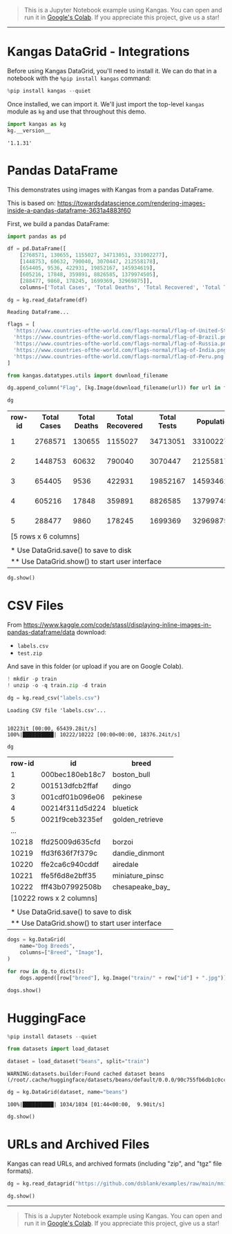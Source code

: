 > This is a Jupyter Notebook example using Kangas. You can open and run it in <a href="https://colab.research.google.com/github/comet-ml/kangas/blob/main/notebooks/Integrations.ipynb">Google's Colab</a>. If you appreciate this project, give us a star!

---

# Kangas DataGrid - Integrations

Before using Kangas DataGrid, you'll need to install it. We can do that in a notebook
with the `%pip install kangas` command:


```python
%pip install kangas --quiet
```

Once installed, we can import it. We'll just import the top-level `kangas` module as `kg` and use that throughout this demo.


```python
import kangas as kg
kg.__version__
```




    '1.1.31'



# Pandas DataFrame

This demonstrates using images with Kangas from a pandas DataFrame.

This is based on: https://towardsdatascience.com/rendering-images-inside-a-pandas-dataframe-3631a4883f60

First, we build a pandas DataFrame:


```python
import pandas as pd
```


```python
df = pd.DataFrame([
    [2768571, 130655, 1155027, 34713051, 331002277],
    [1448753, 60632, 790040, 3070447, 212558178],
    [654405, 9536, 422931, 19852167, 145934619],
    [605216, 17848, 359891, 8826585, 1379974505],
    [288477, 9860, 178245, 1699369, 32969875]],
    columns=['Total Cases', 'Total Deaths', 'Total Recovered', 'Total Tests', 'Population'])
```


```python
dg = kg.read_dataframe(df)
```

    Reading DataFrame...

```python
flags = [
  'https://www.countries-ofthe-world.com/flags-normal/flag-of-United-States-of-America.png',
  'https://www.countries-ofthe-world.com/flags-normal/flag-of-Brazil.png',
  'https://www.countries-ofthe-world.com/flags-normal/flag-of-Russia.png',
  'https://www.countries-ofthe-world.com/flags-normal/flag-of-India.png',
  'https://www.countries-ofthe-world.com/flags-normal/flag-of-Peru.png'
]
```


```python
from kangas.datatypes.utils import download_filename
```


```python
dg.append_column("Flag", [kg.Image(download_filename(url)) for url in flags])
```


```python
dg
```




<table><th colspan='1' >          row-id </th> <th colspan='1' >     Total Cases </th> <th colspan='1' >    Total Deaths </th> <th colspan='1' > Total Recovered </th> <th colspan='1' >     Total Tests </th> <th colspan='1' >      Population </th> <th colspan='1' >            Flag </th> <tr>
<td colspan='1' >               1 </td> <td colspan='1' >         2768571 </td> <td colspan='1' >          130655 </td> <td colspan='1' >         1155027 </td> <td colspan='1' >        34713051 </td> <td colspan='1' >       331002277 </td> <td colspan='1' > &lt;Image, asse </td> <tr>
<td colspan='1' >               2 </td> <td colspan='1' >         1448753 </td> <td colspan='1' >           60632 </td> <td colspan='1' >          790040 </td> <td colspan='1' >         3070447 </td> <td colspan='1' >       212558178 </td> <td colspan='1' > &lt;Image, asse </td> <tr>
<td colspan='1' >               3 </td> <td colspan='1' >          654405 </td> <td colspan='1' >            9536 </td> <td colspan='1' >          422931 </td> <td colspan='1' >        19852167 </td> <td colspan='1' >       145934619 </td> <td colspan='1' > &lt;Image, asse </td> <tr>
<td colspan='1' >               4 </td> <td colspan='1' >          605216 </td> <td colspan='1' >           17848 </td> <td colspan='1' >          359891 </td> <td colspan='1' >         8826585 </td> <td colspan='1' >      1379974505 </td> <td colspan='1' > &lt;Image, asse </td> <tr>
<td colspan='1' >               5 </td> <td colspan='1' >          288477 </td> <td colspan='1' >            9860 </td> <td colspan='1' >          178245 </td> <td colspan='1' >         1699369 </td> <td colspan='1' >        32969875 </td> <td colspan='1' > &lt;Image, asse </td> <tr>
<tr>
<td colspan='7' style="text-align: left;"> [5 rows x 6 columns] </td> <tr>
<tr><td colspan='7' style='text-align: left;'></td></tr><tr><td colspan='7' style='text-align: left;'>*  Use DataGrid.save() to save to disk</td></tr><tr><td colspan='7' style='text-align: left;'>** Use DataGrid.show() to start user interface</td></tr></table>




```python
dg.show()
```


# CSV Files

From https://www.kaggle.com/code/stassl/displaying-inline-images-in-pandas-dataframe/data download:

* `labels.csv`
* `test.zip`

And save in this folder (or upload if you are on Google Colab).


```python
! mkdir -p train
! unzip -o -q train.zip -d train
```


```python
dg = kg.read_csv("labels.csv")
```

    Loading CSV file 'labels.csv'...


    10223it [00:00, 65439.28it/s]
    100%|██████████| 10222/10222 [00:00<00:00, 18376.24it/s]



```python
dg
```




<table><th colspan='1' >          row-id </th> <th colspan='1' >              id </th> <th colspan='1' >           breed </th> <tr>
<td colspan='1' >               1 </td> <td colspan='1' > 000bec180eb18c7 </td> <td colspan='1' >     boston_bull </td> <tr>
<td colspan='1' >               2 </td> <td colspan='1' > 001513dfcb2ffaf </td> <td colspan='1' >           dingo </td> <tr>
<td colspan='1' >               3 </td> <td colspan='1' > 001cdf01b096e06 </td> <td colspan='1' >        pekinese </td> <tr>
<td colspan='1' >               4 </td> <td colspan='1' > 00214f311d5d224 </td> <td colspan='1' >        bluetick </td> <tr>
<td colspan='1' >               5 </td> <td colspan='1' > 0021f9ceb3235ef </td> <td colspan='1' > golden_retrieve </td> <tr>
<tr><td colspan='3' style='text-align: left;'>...</td></tr><td colspan='1' >           10218 </td> <td colspan='1' > ffd25009d635cfd </td> <td colspan='1' >          borzoi </td> <tr>
<td colspan='1' >           10219 </td> <td colspan='1' > ffd3f636f7f379c </td> <td colspan='1' >  dandie_dinmont </td> <tr>
<td colspan='1' >           10220 </td> <td colspan='1' > ffe2ca6c940cddf </td> <td colspan='1' >        airedale </td> <tr>
<td colspan='1' >           10221 </td> <td colspan='1' > ffe5f6d8e2bff35 </td> <td colspan='1' > miniature_pinsc </td> <tr>
<td colspan='1' >           10222 </td> <td colspan='1' > fff43b07992508b </td> <td colspan='1' > chesapeake_bay_ </td> <tr>
<tr>
<td colspan='3' style="text-align: left;"> [10222 rows x 2 columns] </td> <tr>
<tr><td colspan='3' style='text-align: left;'></td></tr><tr><td colspan='3' style='text-align: left;'>*  Use DataGrid.save() to save to disk</td></tr><tr><td colspan='3' style='text-align: left;'>** Use DataGrid.show() to start user interface</td></tr></table>




```python
dogs = kg.DataGrid(
    name="Dog Breeds",
    columns=["Breed", "Image"],
)
```


```python
for row in dg.to_dicts():
    dogs.append([row["breed"], kg.Image("train/" + row["id"] + ".jpg")])
```


```python
dogs.show()
```

# HuggingFace



```python
%pip install datasets --quiet
```

```python
from datasets import load_dataset
```


```python
dataset = load_dataset("beans", split="train")
```

    WARNING:datasets.builder:Found cached dataset beans (/root/.cache/huggingface/datasets/beans/default/0.0.0/90c755fb6db1c0ccdad02e897a37969dbf070bed3755d4391e269ff70642d791)



```python
dg = kg.DataGrid(dataset, name="beans")
```

    100%|██████████| 1034/1034 [01:44<00:00,  9.90it/s]



```python
dg.show()
```

# URLs and Archived Files

Kangas can read URLs, and archived formats (including "zip", and "tgz" file formats).


```python
dg = kg.read_datagrid("https://github.com/dsblank/examples/raw/main/mnist-60000-after-5-epochs.datagrid.zip")
```


```python
dg.show()
```

---

> This is a Jupyter Notebook example using Kangas. You can open and run it in <a href="https://colab.research.google.com/github/comet-ml/kangas/blob/main/notebooks/Integrations.ipynb">Google's Colab</a>. If you appreciate this project, give us a star!



